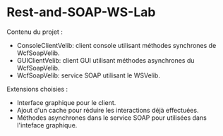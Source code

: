 # Rest-and-SOAP-WS-Lab

Contenu du projet :

* ConsoleClientVelib: client console utilisant méthodes synchrones de WcfSoapVelib.
* GUIClientVelib: client GUI utilisant méthodes asynchrones du WcfSoapVelib.
* WcfSoapVelib: service SOAP utilisant le WSVelib.

Extensions choisies :

* Interface graphique pour le client.
* Ajout d'un cache pour réduire les interactions déjà effectuées.
* Méthodes asynchrones dans le service SOAP pour utilisées dans l'inteface graphique.
